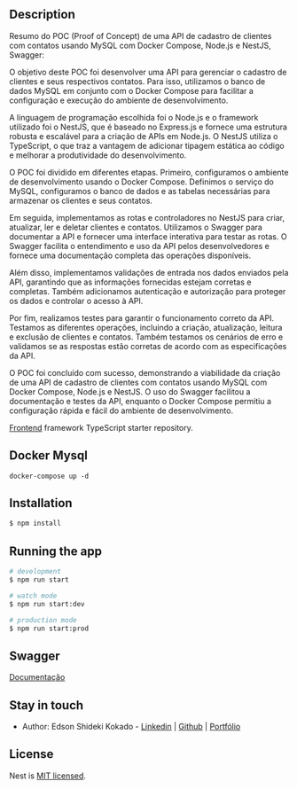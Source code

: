 ## Description

Resumo do POC (Proof of Concept) de uma API de cadastro de clientes com contatos usando MySQL com Docker Compose, Node.js e NestJS, Swagger:

O objetivo deste POC foi desenvolver uma API para gerenciar o cadastro de clientes e seus respectivos contatos. Para isso, utilizamos o banco de dados MySQL em conjunto com o Docker Compose para facilitar a configuração e execução do ambiente de desenvolvimento.

A linguagem de programação escolhida foi o Node.js e o framework utilizado foi o NestJS, que é baseado no Express.js e fornece uma estrutura robusta e escalável para a criação de APIs em Node.js. O NestJS utiliza o TypeScript, o que traz a vantagem de adicionar tipagem estática ao código e melhorar a produtividade do desenvolvimento.

O POC foi dividido em diferentes etapas. Primeiro, configuramos o ambiente de desenvolvimento usando o Docker Compose. Definimos o serviço do MySQL, configuramos o banco de dados e as tabelas necessárias para armazenar os clientes e seus contatos.

Em seguida, implementamos as rotas e controladores no NestJS para criar, atualizar, ler e deletar clientes e contatos. Utilizamos o Swagger para documentar a API e fornecer uma interface interativa para testar as rotas. O Swagger facilita o entendimento e uso da API pelos desenvolvedores e fornece uma documentação completa das operações disponíveis.

Além disso, implementamos validações de entrada nos dados enviados pela API, garantindo que as informações fornecidas estejam corretas e completas. Também adicionamos autenticação e autorização para proteger os dados e controlar o acesso à API.

Por fim, realizamos testes para garantir o funcionamento correto da API. Testamos as diferentes operações, incluindo a criação, atualização, leitura e exclusão de clientes e contatos. Também testamos os cenários de erro e validamos se as respostas estão corretas de acordo com as especificações da API.

O POC foi concluído com sucesso, demonstrando a viabilidade da criação de uma API de cadastro de clientes com contatos usando MySQL com Docker Compose, Node.js e NestJS. O uso do Swagger facilitou a documentação e testes da API, enquanto o Docker Compose permitiu a configuração rápida e fácil do ambiente de desenvolvimento.

[Frontend](https://github.com/eskokado/m6t14-contatos-reactjs) framework TypeScript starter repository.

## Docker Mysql

```
docker-compose up -d
```

## Installation

```bash
$ npm install
```

## Running the app

```bash
# development
$ npm run start

# watch mode
$ npm run start:dev

# production mode
$ npm run start:prod
```

## Swagger

[Documentação](https://localhost:3000/api)


## Stay in touch

- Author: Edson Shideki Kokado - [Linkedin](https://www.linkedin.com/in/edson-shideki-kokado/) 
| [Github](https://github.com/eskokado/) 
| [Portfólio](https://eskcti.com.br)

## License

Nest is [MIT licensed](LICENSE).
